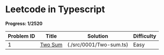 # Leetcode in Typescript

**Progress: 1/2520**

| Problem ID | Title                                                                | Solution                                      | Difficulty  |
|------------|----------------------------------------------------------------------|-----------------------------------------------|-------------|
| 1          | [Two Sum](https://leetcode.com/problems/two-sum/)                    | (./src/0001/Two-sum.ts)                       | Easy        |